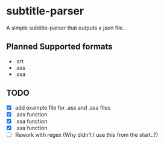 # subtitle-parser
A simple subtitle-parser that outputs a json file.

## Planned Supported formats
- .srt
- .ass
- .ssa

## TODO
- [x] add example file for .ass and .ssa files
- [x] .ass function
- [x] .ssa function
- [x] .ssa function
- [ ] Rework with regex (Why didn't I use this from the start..?)
